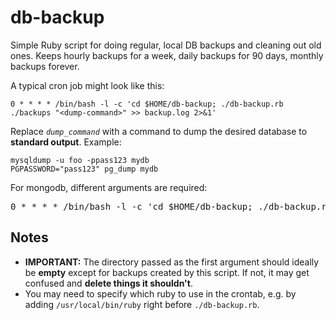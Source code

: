 # db-backup
Simple Ruby script for doing regular, local DB backups and cleaning out old ones. Keeps hourly backups for a week, daily backups for 90 days, monthly backups forever.

A typical cron job might look like this:

```
0 * * * * /bin/bash -l -c 'cd $HOME/db-backup; ./db-backup.rb ./backups "<dump-command>" >> backup.log 2>&1'
```

Replace *`dump_command`* with a command to dump the desired database to **standard output**. Example:

```
mysqldump -u foo -ppass123 mydb
PGPASSWORD="pass123" pg_dump mydb
```

For mongodb, different arguments are required:

<pre>
0 * * * * /bin/bash -l -c 'cd $HOME/db-backup; ./db-backup.rb backups --dbms=mongo --db=<i>database_name</i> >> backup.log 2>&1'
</pre>

## Notes

  * **IMPORTANT:** The directory passed as the first argument should ideally be **empty** except for backups created by this script. If not, it may get confused and **delete things it shouldn't**.
  * You may need to specify which ruby to use in the crontab, e.g. by adding `/usr/local/bin/ruby` right before `./db-backup.rb`.
